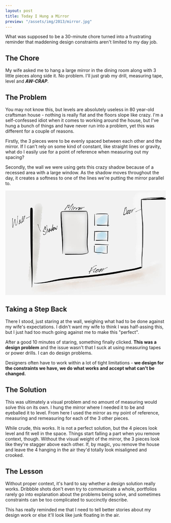 ```yaml
---
layout: post
title: Today I Hung a Mirror
preview: "/assets/img/2013/mirror.jpg"
---
```


What was supposed to be a 30-minute chore turned into a frustrating reminder that maddening design constraints aren't limited to my day job.

## The Chore

My wife asked me to hang a large mirror in the dining room along with 3 little pieces along side it. No problem. I'll just grab my drill, measuring tape, level and **_AW-CRAP_**.

## The Problem

You may not know this, but levels are absolutely useless in 80 year-old craftsman house - nothing is really flat and the floors slope like crazy. I'm a self-confessed idiot when it comes to working around the house, but I've hung a bunch of things and have never run into a problem, yet this was different for a couple of reasons. 

Firstly, the 3 pieces were to be evenly spaced between each other and the mirror. If I can't rely on some kind of constant, like straight lines or gravity, what do I easily use for a point of reference when measuring out my spacing?

Secondly, the wall we were using gets this crazy shadow because of a recessed area with a large window. As the shadow moves throughout the day, it creates a softness to one of the lines we're putting the mirror parallel to.

![Crude drawing of my wall](/assets/img/2013/mirror.jpg)

## Taking a Step Back

There I stood, just staring at the wall, weighing what had to be done against my wife's expectations. I didn't want my wife to think I was half-assing this, but I just had too much going against me to make this "perfect".

After a good 10 minutes of staring, something finally clicked. **This was a design problem** and the issue wasn't that I suck at using measuring tapes or power drills. I can do design problems.

Designers often have to work within a lot of tight limitations - **we design for the constraints we have, we do what works and accept what can't be changed.**

## The Solution 

This was ultimately a visual problem and no amount of measuring would solve this on its own. I hung the mirror where I needed it to be and eyeballed it to level. From here I used the mirror as my point of reference, measuring and remeasuring for each of the 3 other pieces.

While crude, this works. It is not a perfect solution, but the 4 pieces look level and fit well in the space. Things start falling a part when you remove context, though. Without the visual weight of the mirror, the 3 pieces look like they're stagger above each other. If, by magic, you remove the house and leave the 4 hanging in the air they'd totally look misaligned and crooked.

## The Lesson

Without proper context, it's hard to say whether a design solution really works. Dribbble shots don't even try to communicate a whole, portfolios rarely go into explanation about the problems being solve, and sometimes constraints can be too complicated to succinctly describe.

This has really reminded me that I need to tell better stories about my design work or else it'll look like junk floating in the air.